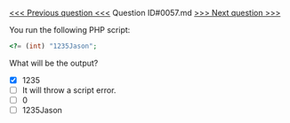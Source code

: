 [<<< Previous question <<<](0056.md)  Question ID#0057.md  [>>> Next question >>>](0058.md) 

You run the following PHP script:

```php
<?= (int) "1235Jason"; 
```
What will be the output?

- [x] 1235
- [ ] It will throw a script error.
- [ ] 0
- [ ] 1235Jason
